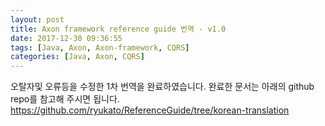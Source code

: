 ```yaml
---
layout: post
title: Axon framework reference guide 번역 - v1.0
date: 2017-12-30 09:36:55
tags: [Java, Axon, Axon-framework, CQRS]
categories: [Java, Axon, CQRS]
---
```


오탈자및 오류등을 수정한 1차 번역을 완료하였습니다. 완료한 문서는 아래의 github repo를 참고해 주시면 됩니다.
https://github.com/ryukato/ReferenceGuide/tree/korean-translation
